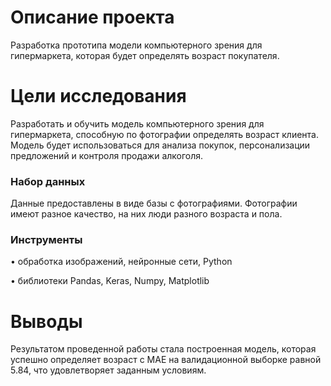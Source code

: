 # Описание проекта

Разработка прототипа модели компьютерного зрения для гипермаркета, которая будет определять возраст покупателя.

# Цели исследования

Разработать и обучить модель компьютерного зрения для гипермаркета, способную по фотографии определять возраст клиента. Модель будет 
использоваться для анализа покупок, персонализации предложений и контроля продажи алкоголя.

### Набор данных

Данные предоставлены в виде базы с фотографиями. Фотографии имеют разное качество, на них люди разного возраста и пола.

### Инструменты 

•	обработка изображений, нейронные сети, Python

•	библиотеки Pandas, Keras, Numpy, Matplotlib

# Выводы

Результатом проведенной работы стала построенная модель, которая успешно определяет возраст с MAE на валидационной выборке равной 5.84, 
что удовлетворяет заданным условиям.
